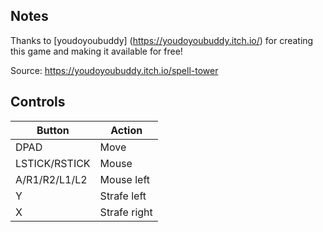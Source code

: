 ## Notes
Thanks to [youdoyoubuddy] (https://youdoyoubuddy.itch.io/) for creating this game and making it available for free! 
 
Source: https://youdoyoubuddy.itch.io/spell-tower
 
## Controls

| Button | Action |
|--|--| 
|DPAD|Move|
|LSTICK/RSTICK|Mouse|
|A/R1/R2/L1/L2|Mouse left|
|Y|Strafe left|
|X|Strafe right|
